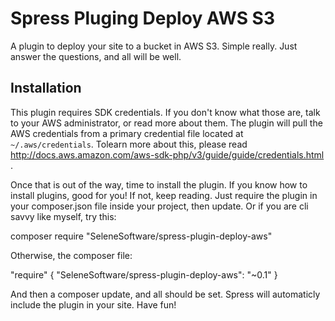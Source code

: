 Spress Pluging Deploy AWS S3
============================

A plugin to deploy your site to a bucket in AWS S3.  Simple really.  Just answer the questions, and all will be well.

## Installation
This plugin requires SDK credentials.  If you don't know what those are, talk to your AWS administrator, or read more about them.  The plugin will pull the AWS credentials from a primary credential file located at `~/.aws/credentials`.  Tolearn more about this, please read http://docs.aws.amazon.com/aws-sdk-php/v3/guide/guide/credentials.html .

Once that is out of the way, time to install the plugin.  If you know how to install plugins, good for you!  If not, keep reading.  Just require the plugin in your composer.json file inside your project, then update.  Or if you are cli savvy like myself, try this:

composer require "SeleneSoftware/spress-plugin-deploy-aws"

Otherwise, the composer file:

"require" {
    "SeleneSoftware/spress-plugin-deploy-aws": "~0.1"
}

And then a composer update, and all should be set.  Spress will automaticly include the plugin in your site.  Have fun!
